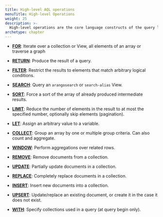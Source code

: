```yaml
---
title: High-level AQL operations
menuTitle: High-level Operations
weight: 25
description: >-
  High-level operations are the core language constructs of the query language
archetype: chapter
---
```

- [**FOR**](for.md):
  Iterate over a collection or View, all elements of an array or traverse a graph

- [**RETURN**](return.md):
  Produce the result of a query.

- [**FILTER**](filter.md):
  Restrict the results to elements that match arbitrary logical conditions.

- [**SEARCH**](search.md):
  Query an `arangosearch` or `search-alias` View.

- [**SORT**](sort.md):
  Force a sort of the array of already produced intermediate results.

- [**LIMIT**](limit.md):
  Reduce the number of elements in the result to at most the specified number,
  optionally skip elements (pagination).

- [**LET**](let.md):
  Assign an arbitrary value to a variable.

- [**COLLECT**](collect.md):
  Group an array by one or multiple group criteria. Can also count and aggregate.

- [**WINDOW**](window.md):
  Perform aggregations over related rows.

- [**REMOVE**](remove.md):
  Remove documents from a collection.

- [**UPDATE**](update.md):
  Partially update documents in a collection.

- [**REPLACE**](replace.md):
  Completely replace documents in a collection.

- [**INSERT**](insert.md):
  Insert new documents into a collection.

- [**UPSERT**](upsert.md):
  Update/replace an existing document, or create it in the case it does not exist.

- [**WITH**](with.md):
  Specify collections used in a query (at query begin only).

